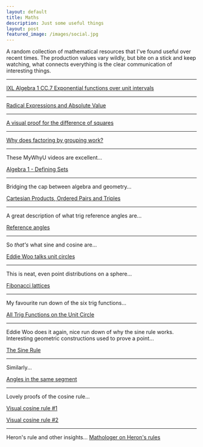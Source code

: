 ```yaml
---
layout: default
title: Maths
description: Just some useful things
layout: post
featured_image: /images/social.jpg
---
```

A random collection of mathematical resources that I've found useful over recent times. The production values vary wildly, but bite on a stick and keep watching, what connects everything is the clear communication of interesting things.

---

[IXL Algebra 1 CC.7 Exponential functions over unit intervals](https://www.youtube.com/watch?v=GT9slOHJUT0&lc=UgxmcQiob8tQ3AbNfr54AaABAg)

---

[Radical Expressions and Absolute Value](https://www.youtube.com/watch?v=PH3I8wOt1Zc&lc=Ugz075K3Xz7wZSieL2B4AaABAg)

---

[A visual proof for the difference of squares](https://www.youtube.com/watch?v=wIPGEVCOzJ4&lc=Ugw0H_O05RVao47e_f14AaABAg)

---
[Why does factoring by grouping work?](https://www.youtube.com/watch?v=cOIxv1ybPro&list=LL&index=67)

---
These MyWhyU videos are excellent...

[Algebra 1 - Defining Sets](https://www.youtube.com/watch?v=GYlhVuGBl5E&list=PL20023FA07684B937)

---

Bridging the cap between algebra and geometry...

[Cartesian Products, Ordered Pairs and Triples](https://www.youtube.com/watch?v=l4j4XgVbuxc&list=PL20023FA07684B937&index=9)

---

A great description of what trig reference angles are...

[Reference angles](https://www.quora.com/Why-do-we-use-reference-angles-instead-of-finding-the-value-of-trig-function-of-an-original-angle-in-trigonometry-Can-you-explain-it-in-unit-circle)

---

So *that's* what sine and cosine are...

[Eddie Woo talks unit circles](https://youtu.be/gUdksdjuSCk?si=25dAPcXV9DvR14QA)

---

This is neat, even point distributions on a sphere...

[Fibonacci lattices](https://observablehq.com/@meetamit/fibonacci-lattices)

---

My favourite run down of the six trig functions...

[All Trig Functions on the Unit Circle](https://www.youtube.com/watch?v=LNBZ0bP4SHk)

---

Eddie Woo does it again, nice run down of why the sine rule works. Interesting geometric constructions used to prove a point...

[The Sine Rule](https://www.youtube.com/watch?v=SmkT4QiYW6M)

---

Similarly...

[Angles in the same segment](https://www.youtube.com/watch?v=NX4v_D1t0rI)

---

Lovely proofs of the cosine rule...

[Visual cosine rule #1](https://youtu.be/vNCe7ciFwVc?si=rTQTsfxKJShoX_g2)

[Visual cosine rule #2](https://youtu.be/ZAx3Sw85v00?si=1RswQyi1vCKJCiSw)

---

Heron's rule and other insights...
[Mathologer on Heron's rules](https://www.youtube.com/watch?v=IguNXoCjBEk)